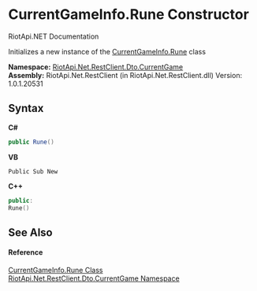 # CurrentGameInfo.Rune Constructor 
RiotApi.NET Documentation 

Initializes a new instance of the <a href="245234d2-f60a-601e-9ae6-5163e6311f41">CurrentGameInfo.Rune</a> class

**Namespace:**&nbsp;<a href="bbea11c0-c392-300f-a301-1bda973e0e85">RiotApi.Net.RestClient.Dto.CurrentGame</a><br />**Assembly:**&nbsp;RiotApi.Net.RestClient (in RiotApi.Net.RestClient.dll) Version: 1.0.1.20531

## Syntax

**C#**<br />
``` C#
public Rune()
```

**VB**<br />
``` VB
Public Sub New
```

**C++**<br />
``` C++
public:
Rune()
```


## See Also


#### Reference
<a href="245234d2-f60a-601e-9ae6-5163e6311f41">CurrentGameInfo.Rune Class</a><br /><a href="bbea11c0-c392-300f-a301-1bda973e0e85">RiotApi.Net.RestClient.Dto.CurrentGame Namespace</a><br />